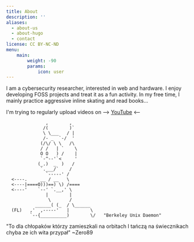 ```yaml
---
title: About
description: ''
aliases:
  - about-us
  - about-hugo
  - contact
license: CC BY-NC-ND
menu:
    main: 
        weight: -90
        params:
            icon: user
---
```


I am a cybersecurity researcher, interested in web and hardware. I enjoy developing FOSS projects and treat it as a fun activity. In my free time, I mainly practice aggressive inline skating and read books...

I'm trying to regularly upload videos on -\-> <a href="https://www.youtube.com/@qrxnz9209">YouTube</a> <-\-

```
               ,        ,
              /(        )`
              \ \___   / |
              /- _  `-/  '
             (/\/ \ \   /\
             / /   | `    \
             O O   ) /    |
             `-^--'`<     '
            (_.)  _  )   /
             `.___/`    /
               `-----' /
  <----.     __ / __   \
  <----|====O)))==) \) /====
  <----'    `--' `.__,' \
               |        |
                \       /
           ______( (_  / \______
  (FL)   ,'  ,-----'   |        \
         `--{__________)        \/   "Berkeley Unix Daemon"
```

"To dla chłopaków którzy zamieszkali na orbitach I tańczą na świecznikach chyba ze ich wita przypał" ~Zero89
